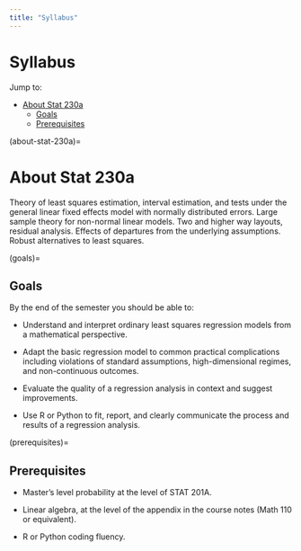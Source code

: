 ```yaml
---
title: "Syllabus"
---
```


# Syllabus

Jump to:

- [About Stat 230a](#about-stat-230a)
  - [Goals](#goals)
  - [Prerequisites](#prerequisites)


(about-stat-230a)=
# About Stat 230a

Theory of least squares estimation, interval estimation, and tests under the general linear fixed effects model with normally distributed errors. Large sample theory for non-normal linear models. Two and higher way layouts, residual analysis. Effects of departures from the underlying assumptions. Robust alternatives to least squares. 


(goals)=
## Goals

By the end of the semester you should be able to:

- Understand and interpret ordinary least squares regression models from a mathematical perspective.

- Adapt the basic regression model to common practical complications including violations of standard assumptions, high-dimensional regimes, and non-continuous outcomes.

- Evaluate the quality of a regression analysis in context and suggest improvements.

- Use R or Python to fit, report, and clearly communicate the process and results of a regression
analysis.

(prerequisites)=
## Prerequisites

- Master’s level probability at the level of STAT 201A.

- Linear algebra, at the level of the appendix in the course notes (Math 110 or equivalent).

- R or Python coding fluency.
